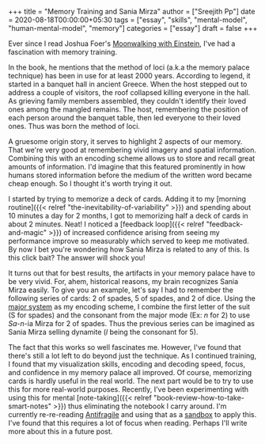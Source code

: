 +++
title = "Memory Training and Sania Mirza"
author = ["Sreejith Pp"]
date = 2020-08-18T00:00:00+05:30
tags = ["essay", "skills", "mental-model", "human-mental-model", "memory"]
categories = ["essay"]
draft = false
+++

Ever since I read Joshua Foer's [Moonwalking with Einstein](https://www.goodreads.com/book/show/6346975-moonwalking-with-einstein), I've had a fascination with memory training.

In the book, he mentions that the method of loci (a.k.a the memory palace technique) has been in use for at least 2000 years. According to legend, it started in a banquet hall in ancient Greece. When the host stepped out to address a couple of visitors, the roof collapsed killing everyone in the hall. As grieving family members assembled, they couldn't identify their loved ones among the mangled remains. The host, remembering the position of each person around the banquet table, then led everyone to their loved ones. Thus was born the method of loci.

A gruesome origin story, it serves to highlight 2 aspects of our memory. That we're very good at remembering vivid imagery and spatial information. Combining this with an encoding scheme allows us to store and recall great amounts of information. I'd imagine that this featured prominently in how humans stored information before the medium of the written word became cheap enough. So I thought it's worth trying it out.

I started by trying to memorize a deck of cards. Adding it to my [morning routine]({{< relref "the-inevitability-of-variability" >}}) and spending about 10 minutes a day for 2 months, I got to memorizing half a deck of cards in about 2 minutes. Neat! I noticed a [feedback loop]({{< relref "feedback-and-magic" >}}) of increased confidence arising from seeing my performance improve so measurably which served to keep me motivated. By now I bet you're wondering how Sania Mirza is related to any of this. Is this click bait? The answer will shock you!

It turns out that for best results, the artifacts in your memory palace have to be very vivid. For, ahem, historical reasons, my brain recognizes Sania Mirza easily. To give you an example, let's say I had to remember the following series of cards: 2 of spades, 5 of spades, and 2 of dice. Using the [major system](https://artofmemory.com/wiki/Major%5FSystem#Assigning%5Fsounds%5Fto%5Fdigits) as my encoding scheme, I combine the first letter of the suit (S for spades) and the consonant from the major mode (Ex: _n_ for 2) to use _Sa_-_n_-ia Mirza for 2 of spades. Thus the previous series can be imagined as Sania Mirza selling dynamite (_l_ being the consonant for 5).

The fact that this works so well fascinates me. However, I've found that there's still a lot left to do beyond just the technique. As I continued training, I found that my visualization skills, encoding and decoding speed, focus, and confidence in my memory palace all improved. Of course, memorizing cards is hardly useful in the real world. The next part would be to try to use this for more real-world purposes. Recently, I've been experimenting with using this for mental [note-taking]({{< relref "book-review-how-to-take-smart-notes" >}}) thus eliminating the notebook I carry around. I'm currently re-re-reading [Antifragile](https://www.goodreads.com/book/show/13530973-antifragile) and using that as a [sandbox](https://www.nateliason.com/blog/self-education) to apply this. I've found that this requires a lot of focus when reading. Perhaps I'll write more about this in a future post.
